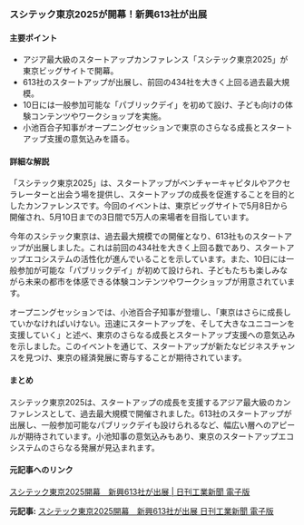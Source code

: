 ### スシテック東京2025が開幕！新興613社が出展

#### 主要ポイント
- アジア最大級のスタートアップカンファレンス「スシテック東京2025」が東京ビッグサイトで開幕。
- 613社のスタートアップが出展し、前回の434社を大きく上回る過去最大規模。
- 10日には一般参加可能な「パブリックデイ」を初めて設け、子ども向けの体験コンテンツやワークショップを実施。
- 小池百合子知事がオープニングセッションで東京のさらなる成長とスタートアップ支援の意気込みを語る。

#### 詳細な解説

「スシテック東京2025」は、スタートアップがベンチャーキャピタルやアクセラレーターと出会う場を提供し、スタートアップの成長を促進することを目的としたカンファレンスです。今回のイベントは、東京ビッグサイトで5月8日から開催され、5月10日までの3日間で5万人の来場者を目指しています。

今年のスシテック東京は、過去最大規模での開催となり、613社ものスタートアップが出展しました。これは前回の434社を大きく上回る数であり、スタートアップエコシステムの活性化が進んでいることを示しています。また、10日には一般参加が可能な「パブリックデイ」が初めて設けられ、子どもたちも楽しみながら未来の都市を体感できる体験コンテンツやワークショップが用意されています。

オープニングセッションでは、小池百合子知事が登壇し、「東京はさらに成長していかなければいけない。迅速にスタートアップを、そして大きなユニコーンを支援していく」と述べ、東京のさらなる成長とスタートアップ支援への意気込みを示しました。このイベントを通じて、スタートアップが新たなビジネスチャンスを見つけ、東京の経済発展に寄与することが期待されています。

#### まとめ

スシテック東京2025は、スタートアップの成長を支援するアジア最大級のカンファレンスとして、過去最大規模で開催されました。613社のスタートアップが出展し、一般参加可能なパブリックデイも設けられるなど、幅広い層へのアピールが期待されています。小池知事の意気込みもあり、東京のスタートアップエコシステムのさらなる発展が見込まれます。

#### 元記事へのリンク
[スシテック東京2025開幕　新興613社が出展 | 日刊工業新聞 電子版](https://www.nikkan.co.jp/articles/view/00657586)

**元記事:** [スシテック東京2025開幕　新興613社が出展 日刊工業新聞 電子版](https://www.nikkan.co.jp/articles/view/00748171?gnr_footer=0081580)